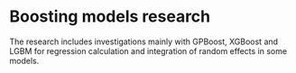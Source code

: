 # Boosting models research

The research includes investigations mainly with GPBoost, XGBoost and LGBM for regression calculation and integration of random effects in some models.
